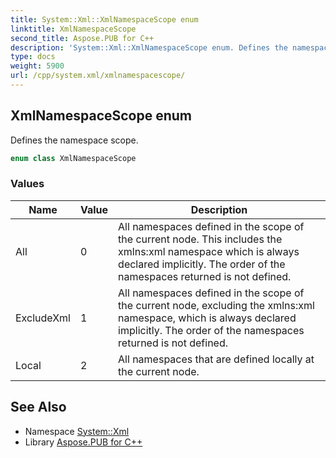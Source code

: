 ```yaml
---
title: System::Xml::XmlNamespaceScope enum
linktitle: XmlNamespaceScope
second_title: Aspose.PUB for C++
description: 'System::Xml::XmlNamespaceScope enum. Defines the namespace scope in C++.'
type: docs
weight: 5900
url: /cpp/system.xml/xmlnamespacescope/
---
```

## XmlNamespaceScope enum


Defines the namespace scope.

```cpp
enum class XmlNamespaceScope
```

### Values

| Name | Value | Description |
| --- | --- | --- |
| All | 0 | All namespaces defined in the scope of the current node. This includes the xmlns:xml namespace which is always declared implicitly. The order of the namespaces returned is not defined. |
| ExcludeXml | 1 | All namespaces defined in the scope of the current node, excluding the xmlns:xml namespace, which is always declared implicitly. The order of the namespaces returned is not defined. |
| Local | 2 | All namespaces that are defined locally at the current node. |

## See Also

* Namespace [System::Xml](../)
* Library [Aspose.PUB for C++](../../)
